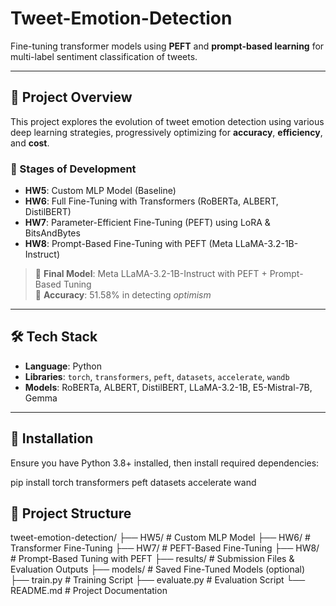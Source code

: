 # Tweet-Emotion-Detection
Fine-tuning transformer models using **PEFT** and **prompt-based learning** for multi-label sentiment classification of tweets.

---

## 📌 Project Overview

This project explores the evolution of tweet emotion detection using various deep learning strategies, progressively optimizing for **accuracy**, **efficiency**, and **cost**.

### 🧪 Stages of Development

- **HW5**: Custom MLP Model (Baseline)
- **HW6**: Full Fine-Tuning with Transformers (RoBERTa, ALBERT, DistilBERT)
- **HW7**: Parameter-Efficient Fine-Tuning (PEFT) using LoRA & BitsAndBytes
- **HW8**: Prompt-Based Fine-Tuning with PEFT (Meta LLaMA-3.2-1B-Instruct)

> 🚀 **Final Model**: Meta LLaMA-3.2-1B-Instruct with PEFT + Prompt-Based Tuning  
> 🎯 **Accuracy**: 51.58% in detecting *optimism*

---

## 🛠 Tech Stack

- **Language**: Python  
- **Libraries**: `torch`, `transformers`, `peft`, `datasets`, `accelerate`, `wandb`  
- **Models**: RoBERTa, ALBERT, DistilBERT, LLaMA-3.2-1B, E5-Mistral-7B, Gemma  

---

## 🔧 Installation

Ensure you have Python 3.8+ installed, then install required dependencies:

pip install torch transformers peft datasets accelerate wand

## 📂 Project Structure

tweet-emotion-detection/
├── HW5/                   # Custom MLP Model
├── HW6/                   # Transformer Fine-Tuning
├── HW7/                   # PEFT-Based Fine-Tuning
├── HW8/                   # Prompt-Based Tuning with PEFT
├── results/               # Submission Files & Evaluation Outputs
├── models/                # Saved Fine-Tuned Models (optional)
├── train.py               # Training Script
├── evaluate.py            # Evaluation Script
└── README.md              # Project Documentation
